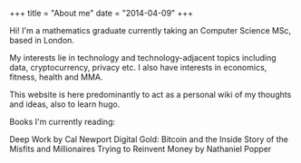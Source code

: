 +++
title = "About me"
date = "2014-04-09"
+++

Hi! I'm a mathematics graduate currently taking an Computer Science MSc, based in London.

My interests lie in technology and technology-adjacent topics including data, cryptocurrency, privacy etc. I also have interests in economics, fitness, health and MMA.

This website is here predominantly to act as a personal wiki of my thoughts and ideas, also to learn hugo.

Books I'm currently reading:

Deep Work by Cal Newport
Digital Gold: Bitcoin and the Inside Story of the Misfits and Millionaires Trying to Reinvent Money by Nathaniel Popper

<!--
Hugo is the **world’s fastest framework for building websites**. It is written in Go.

It makes use of a variety of open source projects including:

* https://github.com/russross/blackfriday
* https://github.com/alecthomas/chroma
* https://github.com/muesli/smartcrop
* https://github.com/spf13/cobra
* https://github.com/spf13/viper

Learn more and contribute on [GitHub](https://github.com/gohugoio). -->
